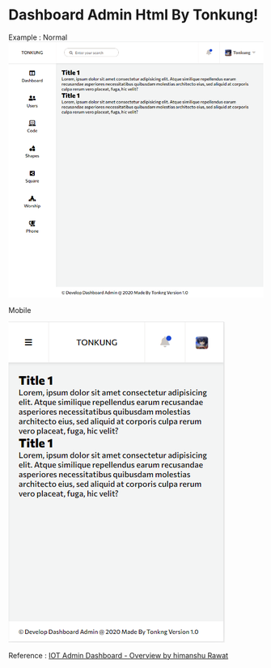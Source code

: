 # Dashboard Admin Html By Tonkung!

Example :
Normal
![Normal](https://raw.githubusercontent.com/Tonkungs/dashboard-admin-html/main/example-1/Demo%20image/Normal.PNG)

Mobile

![Mobile](https://github.com/Tonkungs/dashboard-admin-html/blob/main/example-1/Demo%20image/Mobile.PNG?raw=true)

Reference :
[IOT Admin Dashboard - Overview by himanshu Rawat](https://dribbble.com/shots/6496195-IOT-Admin-Dashboard-Overview/attachments)